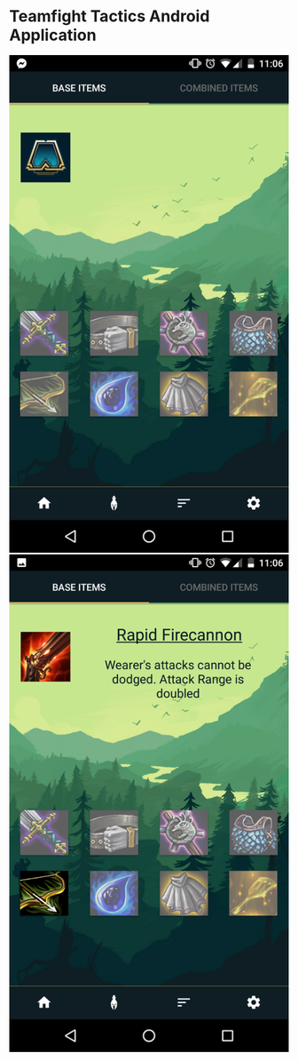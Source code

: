 # Teamfight Tactics Android Application
![GitHub Logo](/Screenshot_20191218-110611.png)
![GitHub Logo](/Screenshot_20191218-110642.png)
